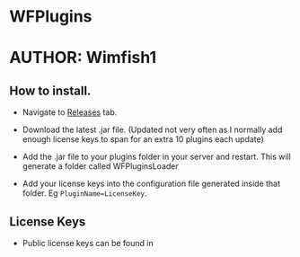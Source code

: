 # WFPlugins
# AUTHOR: Wimfish1

## How to install.

- Navigate to <a href="https://github.com/Wimfish1/WFPlugins/releases/latest">Releases</a> tab.

- Download the latest .jar file. (Updated not very often as I normally add enough license keys to span for an extra 10 plugins each update)

- Add the .jar file to your plugins folder in your server and restart. This will generate a folder called WFPluginsLoader

- Add your license keys into the configuration file generated inside that folder. Eg ```PluginName=LicenseKey```. 

## License Keys

- Public license keys can be found in 
